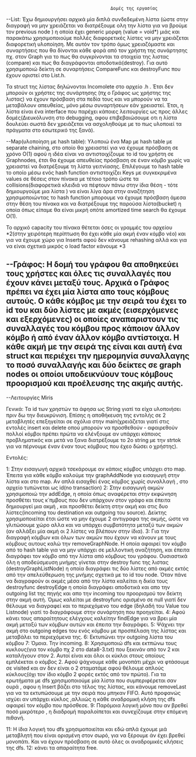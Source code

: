                                             Δομές της εργασίας

--List: Έχω δημιουργήσει αρχικά μία διπλά συνδεδεμένη λίστα (ώστε στην διαγραφή να μην χρειάζεται
 να διατρέξουμε ολη την λίστα για να βρούμε τον previous node ) η οποία έχει generic μορφη (value = void*)
 μιάς και παρακάτω χρησιμοποιούμε πολλές διαφορετικές λίστες να μην χρειάζεται διαφορετική υλοποίηση.
 Με αυτόν τον τρόπο όμως χρειαζόμαστε και συναρτήσεις που θα δίνονται κάθε φορά από τον χρήστη της συνάρτησης
 πχ. στον Graph για το πως θα συγκρίνονται τα στοιχεία της λιστας (compare) και πως θα διαγράφονται αποδοτικά(destroy).
 Για αυτό χρησιμοποιώ δείκτη σε συναρτήσεις CompareFunc και destroyFunc που έχουν οριστεί στο List.h.

 Τα struct της λίστας δηλώνονται Incomolete στο αρχείο .h .
 Έτσι δεν μπορούν οι χρήστες της συνάρτησης (πχ ο Γράφος ως χρήστης της λιστας) να έχουν πρόσβαση στα πεδία τους και να
 μπορούν να τα μεταβάλουν απευθείας, μόνο μέσω συναρτήσεων εάν χρειαστεί. Έτσι, η λίστα είναι ένα interface που παρέχει 
 κάποιες λειτουργίες ως προς άλλες δομές(Διευκόλυνση στο debugging, αφου επιβεβαιώσουμε οτι η λίστα δουλεύει σωστά
 δεν χρειάζεται να ασχοληθούμε με το πως υλοποιεί τα πράγματα στο εσωτερικό της ξανά).

--Map(υλοποίηση με hash table): Υλοποιώ ένα Map με hash table με separate chaining, στο οποίο θα χρειαστεί 
 για να έχουμε πρόσβαση σε χρόνο Ο(1) αφού η ιδέα είναι να αντιστοιχίζουμε το id του χρήστη σε Graphnodes, 
 έτσι θα έχουμε απευθείας πρόσβαση σε έναν κόμβο χωρίς να χρειαστεί να διατρέξουμε τη λίστα γειτνίασης.
 Επιλέγουμε το hash table το οποίο μέσω ενός hash function αντιστοιχίζει Keys με συγκεκριμένα values σε θέσεις
 στον πίνακα με τέτοιο τρόπο ώστε τα collisions(διαφορετικά κλειδιά να πέφτουν πάνω στην ίδια θέση - τότε 
 δημιουργούμε μια λίστα ) να είναι λίγα άρα στην αναζήτηση χρησιμοποιώντας το hash function μπορουμε να έχουμε 
 πρόσβαση άμεσα στην θέση του πίνακα και να διατρέξουμε της παρούσα λίστα(bucket) η οποία όπως είπαμε
 θα είναι μικρή οπότε amortized time search θα έχουμε O(1).

 To αρχικό capacity του πίνακα θέτεται όσες οι γραμμές του αρχείου *2(στην χειρότερη περίπτωση θα έχει 
 κάθε μία ακμή έναν κόμβο νέο) και για να έχουμε χώρο για Inserts αφού δεν κάνουμε rehashing αλλά
 και για να είναι σχετικά μικρός ο load factor κάνουμε *3

--Γράφος: H δομή του γράφου θα αποθηκεύει τους χρήστες και όλες τις συναλλαγές που έχουν κάνει μεταξύ τους.
 Αρχικά ο Γράφος πρέπει να έχει μία λίστα απο τους κόμβους αυτούς. Ο κάθε κόμβος με την σειρά του έχει το id 
 του και δύο λίστες με ακμές (εισερχόμενες και εξερχόμενες) οι οποίες αναπαριστουν τις συναλλαγές του κόμβου 
 προς κάποιον άλλον κόμβο ή από έναν άλλον κόμβο αντίστοιχα. Η κάθε ακμή με την σειρά της είναι και αυτή ένα struct
 και περιέχει την ημερομηνία συναλλαγης το ποσό συναλλαγής και δύο δείκτες σε graph nodes οι οποίοι υποδεικνύουν 
 τους κόμβους προορισμού και προέλευσης της ακμής αυτής.
 -----------------------------------------------------------------------------------------------------------------

--Λειτουργίες Miris

Γενικά: Τα id των χρηστών τα άφησα ως String γιατί τα είχα υλοποιήσει πριν δω την διευκρύνιση.
Eπίσης η αποθήκευση της εντολής σε 2 μεταβλητές επεξηγείται σε σχόλια στην main(χρειάζεται γιατί στις
εντολές insert και delete οπού μπορούν να προσθεθούν - αφαιρεθούν πολλοί κόμβοι πρέπει πρώτα να ελένξουμε
αν υπάρχει κάποιος προβληματικός και μετά να ξανα διατρέξουμε το 2ο string με την strtok για να πέρνουμε
έναν έναν τους κόμβους που έχεο δώσει ο χρήστης).

Εντολές:

  1: 
    Στην εισαγωγή αρχικά τσεκάρουμε αν κάποις κόμβος υπάρχει στο map. Έπειτα για κάθε κόμβο καλούμε την graphAddNode
    για εισαγωγή στην λίστα και στο map. Aν απλά εισαχθεί ένας κόμβος χωρίς συναλλαγή , στο αρχείο τυπώνεται ως id(no transaction)
  2:
    Στην εισαγωγή ακμών χρησιμοποιώ την addEdge, η οποία όπως αναφέρεται στην εκφώνηση προσθέτει τους κ΄πμβους που δεν 
    υπάρχουν στον γράφο και έπειτα δημιουργεί μια ακμή , και προσθέτει δείκτη στην ακμή και στις δυο λίστες(incoming του destination και
    outgoing του source). Δείκτης χρησιμοποιείται έτσι ώστε να μην έχουμε 2 αντιγραφα της ακμής, ώστε να γλιτώσουμε χώρο αλλα και να υπάρχει
    συμβατότητα μεταξύ των ακμών (αν αλλάξει μία ακμή οι 2 λίστες να βλέπουν στην ίδια).
  3:
    Για την διαγραφή κόμβων και όλων των ακμών που έχουν να κάνουν με τους κόμβους αυτους καλώ την removeGraphNode.
    Η οποία αφαιρεί τον κόμβο από το hash table για να μην υπάρχει σε μελλοντική αναζήτηση, και έπειτα διαγράφει τον
    κόμβο από την λίστα από κόμβους του γράφου. Ουσιαστικά όλη η αποδεύσμευση μνήμης γίνεται στην destroy func της λιστας
    (destroyGraphListNode) η οποία διαγράφει τις δύο λίστες από ακμές εκτός από την απελεύθερωση της μνήμης σχετικά
    με το id του node. Όταν πάνε να διαγραφούν οι ακμές μέσα από την λίστα καλείται η δικία τους destroyfunc 
    destroyEdge η οποία διαγράφει αποδοτικά και απο την outgoing list της πηγής και απο την incoming του προορισμού τον δείκτη 
    στην ακμή αυτή. Όμως καλείται με destroyfunc ορισμένο σε null γιατί δεν θέλουμε να διαγραφεί και το περιεχόμενο του edge 
    (δηλαδή του Value του Listnode) γιατί το διαγράφουμε στην συνάρτηση που προηγείται.
  4:
    Aφού κάνει τους απαραίτητους ελέγχους καλείτην findEdge για να βρει μία ακμή μεταξύ των κόμβων αυτών και έπειτα την διαγράφει.
  5:
    Ψάχνει την ακμή στο outgoing edges του ενός κόμβου με προσπέλαση της λίστας και μεταβάλει τα περιεχόμενα της.
  6:
    Εκτυπώνει την outgoing λίστα του κόμβου
  7:
    Όμοια. Την incoming.
  8:
    Χρησιμοποιώ dfs και εκτπώνω τους κυκλους(για τον κόμβο πχ 2 στο data8-3.txt) που ξεκινάν από τον 2 και καταλήγουν στον 2. 
    Αυτοί είναι και όλοι οι κύκλοι στους οποίους εμπλέκεται ο κόμβος 2. Αφού ψάχνουμε κάθε μονοπάτι μέχρι να φτάσουμε σε visited
    και αν δεν είναι ο 2 σταματάμε αφού θέλουμε απλούς κύκλους(όχι τον ίδιο κόμβο 2 φορές εκτός από τον πρώτο). Για τα ερωτήματα
    με dfs χρησιμοποιούμε μία λίστα που συμπεριφέρεται σαν ουρά , αφου η Insert βάζει στο τέλος της λίστας, και κάνουμε removeLast
    για να τα εκτυπώσουμε με την σειρά που μπηκαν FIFO. Αυτό προφανώς ισχύει αν υπάρχει κύκλος ,αλλιιώς η κάθε αναδρομική κλήση της 
    dfs αφαιρεί τον κόμβο που πρόσθεσε.
  9:
    Παρόμοια λογική μόνο που αν βρεθεί ποσό μικρότερο , η διαδρομή παραλοίπεται και συνεχίζουμε στην επόμενη πιθανή.

  11:
    Η ίδια λογική του dfs χρησιμοποιείται και εδώ απλά έχουμε μιά μεταβλητή που είναι ορισμένη στον σωρό, για να ξέρουμε άν 
    έχει βρεθεί μονοπάτι. Και να έχουν πρόσβαση σε αυτό όλες οι αναδρομικές κλήσεις της dfs.
  12:
    κάνει τα απαραίτητα free.
